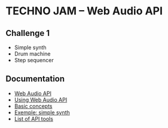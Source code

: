 # TECHNO JAM – Web Audio API

## Challenge 1
- Simple synth
- Drum machine
- Step sequencer

## Documentation
- [Web Audio API](http://devdocs.io/dom/web_audio_api)
- [Using Web Audio API](http://devdocs.io/dom/web_audio_api/using_web_audio_api)
- [Basic concepts](http://devdocs.io/dom/web_audio_api/basic_concepts_behind_web_audio_api)
- [Exemple: simple synth](http://devdocs.io/dom/web_audio_api/simple_synth)
- [List of API tools](http://devdocs.io/dom-audio/)
